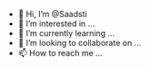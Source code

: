 - 👋 Hi, I’m @Saadsti
- 👀 I’m interested in ...
- 🌱 I’m currently learning ...
- 💞️ I’m looking to collaborate on ...
- 📫 How to reach me ...

<!---
Saadsti/Saadsti is a ✨ special ✨ repository because its `README.md` (this file) appears on your GitHub profile.
You can click the Preview link to take a look at your changes.
--->
